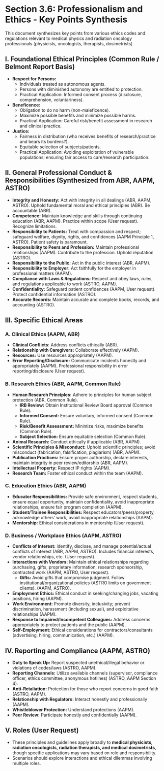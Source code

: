 # Section 3.6: Professionalism and Ethics - Key Points Synthesis

This document synthesizes key points from various ethics codes and regulations relevant to medical physics and radiation oncology professionals (physicists, oncologists, therapists, dosimetrists).

## I. Foundational Ethical Principles (Common Rule / Belmont Report Basis)

*   **Respect for Persons:**
    *   Individuals treated as autonomous agents.
    *   Persons with diminished autonomy are entitled to protection.
    *   Practical Application: Informed consent process (disclosure, comprehension, voluntariness).
*   **Beneficence:**
    *   Obligation to do no harm (non-maleficence).
    *   Maximize possible benefits and minimize possible harms.
    *   Practical Application: Careful risk/benefit assessment in research and clinical practice.
*   **Justice:**
    *   Fairness in distribution (who receives benefits of research/practice and bears its burdens?).
    *   Equitable selection of subjects/patients.
    *   Practical Application: Avoiding exploitation of vulnerable populations; ensuring fair access to care/research participation.

## II. General Professional Conduct & Responsibilities (Synthesized from ABR, AAPM, ASTRO)

*   **Integrity and Honesty:** Act with integrity in all dealings (ABR, AAPM, ASTRO). Uphold fundamental moral and ethical principles (ABR). Be accountable (ABR).
*   **Competence:** Maintain knowledge and skills through continuing education (ABR, AAPM). Practice within scope (User request). Recognize limitations.
*   **Responsibility to Patients:** Treat with compassion and respect; safeguard welfare, dignity, rights, and confidences (AAPM Principle 1, ASTRO). Patient safety is paramount.
*   **Responsibility to Peers and Profession:** Maintain professional relationships (AAPM). Contribute to the profession. Uphold reputation (ASTRO).
*   **Responsibility to the Public:** Act in the public interest (ABR, AAPM).
*   **Responsibility to Employer:** Act faithfully for the employer in professional matters (AAPM).
*   **Compliance with Laws & Regulations:** Respect and obey laws, rules, and regulations applicable to work (ASTRO, AAPM).
*   **Confidentiality:** Safeguard patient confidences (AAPM, User request). Protect confidential information (ASTRO).
*   **Accurate Records:** Maintain accurate and complete books, records, and accounting (ASTRO).

## III. Specific Ethical Areas

### A. Clinical Ethics (AAPM, ABR)

*   **Clinical Conflicts:** Address conflicts ethically (ABR).
*   **Relationship with Caregivers:** Collaborate effectively (AAPM).
*   **Resources:** Use resources appropriately (AAPM).
*   **Error Reporting/Disclosure:** Communicate incidents honestly and appropriately (AAPM). Professional responsibility in error reporting/disclosure (User request).

### B. Research Ethics (ABR, AAPM, Common Rule)

*   **Human Research Principles:** Adhere to principles for human subject protection (ABR, Common Rule).
    *   **IRB Review:** Obtain Institutional Review Board approval (Common Rule).
    *   **Informed Consent:** Ensure voluntary, informed consent (Common Rule).
    *   **Risk/Benefit Assessment:** Minimize risks, maximize benefits (Common Rule).
    *   **Subject Selection:** Ensure equitable selection (Common Rule).
*   **Animal Research:** Conduct ethically if applicable (ABR, AAPM).
*   **Scientific Principles & Misconduct:** Uphold scientific principles; avoid misconduct (fabrication, falsification, plagiarism) (ABR, AAPM).
*   **Publication Practices:** Ensure proper authorship, declare interests, maintain integrity in peer review/editorship (ABR, AAPM).
*   **Intellectual Property:** Respect IP rights (AAPM).
*   **Research Team:** Foster ethical conduct within the team (AAPM).

### C. Education Ethics (ABR, AAPM)

*   **Educator Responsibilities:** Provide safe environment, respect students, ensure equal opportunity, maintain confidentiality, avoid inappropriate relationships, ensure fair program completion (AAPM).
*   **Student/Trainee Responsibilities:** Respect educators/peers/property, acknowledge others' work, avoid inappropriate relationships (AAPM).
*   **Mentorship:** Ethical considerations in mentorship (User request).

### D. Business / Workplace Ethics (AAPM, ASTRO)

*   **Conflicts of Interest:** Identify, disclose, and manage potential/actual conflicts of interest (ABR, AAPM, ASTRO). Includes financial interests, vendor relationships, etc. (User request).
*   **Interactions with Vendors:** Maintain ethical relationships regarding purchasing, gifts, proprietary information, research sponsorship, contracted work (AAPM, ASTRO, User request).
    *   **Gifts:** Avoid gifts that compromise judgment. Follow institutional/organizational policies (ASTRO limits on government clients). (AAPM, ASTRO).
*   **Employment Ethics:** Ethical conduct in seeking/changing jobs, vacating positions, hiring (AAPM).
*   **Work Environment:** Promote diversity, inclusivity; prevent discrimination, harassment (including sexual), and exploitative relationships (AAPM).
*   **Response to Impaired/Incompetent Colleagues:** Address concerns appropriately to protect patients and the public (AAPM).
*   **Self-Employment:** Ethical considerations for contractors/consultants (advertising, hiring, communication, etc.) (AAPM).

## IV. Reporting and Compliance (AAPM, ASTRO)

*   **Duty to Speak Up:** Report suspected unethical/illegal behavior or violations of codes/laws (ASTRO, AAPM).
*   **Reporting Channels:** Utilize available channels (supervisor, compliance officer, ethics committee, anonymous hotlines) (ASTRO, AAPM Section 4).
*   **Anti-Retaliation:** Protection for those who report concerns in good faith (ASTRO, AAPM).
*   **Relationship with Regulators:** Interact honestly and professionally (AAPM).
*   **Whistleblower Protection:** Understand protections (AAPM).
*   **Peer Review:** Participate honestly and confidentially (AAPM).

## V. Roles (User Request)

*   These principles and guidelines apply broadly to **medical physicists, radiation oncologists, radiation therapists, and medical dosimetrists**, though specific applications may vary based on role and responsibility.
*   Scenarios should explore interactions and ethical dilemmas involving multiple roles.

